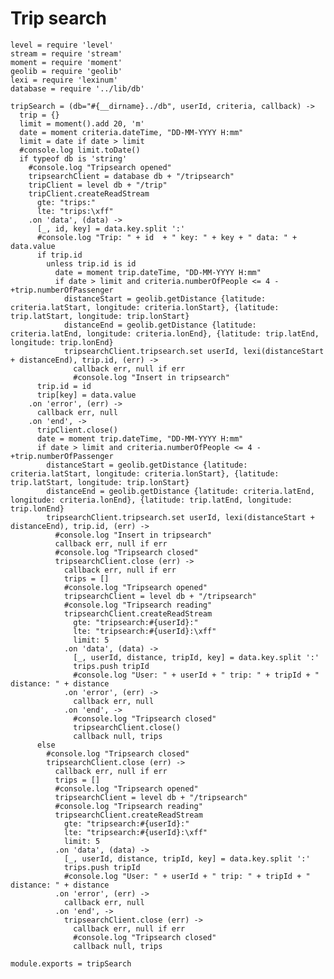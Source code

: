 # Trip search

    level = require 'level'
    stream = require 'stream'
    moment = require 'moment'
    geolib = require 'geolib'
    lexi = require 'lexinum'
    database = require '../lib/db'

    tripSearch = (db="#{__dirname}../db", userId, criteria, callback) ->
      trip = {}
      limit = moment().add 20, 'm'
      date = moment criteria.dateTime, "DD-MM-YYYY H:mm"
      limit = date if date > limit
      #console.log limit.toDate()
      if typeof db is 'string'
        #console.log "Tripsearch opened"
        tripsearchClient = database db + "/tripsearch"
        tripClient = level db + "/trip"
        tripClient.createReadStream
          gte: "trips:"
          lte: "trips:\xff"
        .on 'data', (data) ->
          [_, id, key] = data.key.split ':'
          #console.log "Trip: " + id  + " key: " + key + " data: " + data.value
          if trip.id
            unless trip.id is id
              date = moment trip.dateTime, "DD-MM-YYYY H:mm"
              if date > limit and criteria.numberOfPeople <= 4 - +trip.numberOfPassenger
                distanceStart = geolib.getDistance {latitude: criteria.latStart, longitude: criteria.lonStart}, {latitude: trip.latStart, longitude: trip.lonStart}
                distanceEnd = geolib.getDistance {latitude: criteria.latEnd, longitude: criteria.lonEnd}, {latitude: trip.latEnd, longitude: trip.lonEnd}
                tripsearchClient.tripsearch.set userId, lexi(distanceStart + distanceEnd), trip.id, (err) ->
                  callback err, null if err
                  #console.log "Insert in tripsearch"
          trip.id = id
          trip[key] = data.value
        .on 'error', (err) ->
          callback err, null
        .on 'end', ->
          tripClient.close()
          date = moment trip.dateTime, "DD-MM-YYYY H:mm"
          if date > limit and criteria.numberOfPeople <= 4 - +trip.numberOfPassenger
            distanceStart = geolib.getDistance {latitude: criteria.latStart, longitude: criteria.lonStart}, {latitude: trip.latStart, longitude: trip.lonStart}
            distanceEnd = geolib.getDistance {latitude: criteria.latEnd, longitude: criteria.lonEnd}, {latitude: trip.latEnd, longitude: trip.lonEnd}
            tripsearchClient.tripsearch.set userId, lexi(distanceStart + distanceEnd), trip.id, (err) ->
              #console.log "Insert in tripsearch"
              callback err, null if err
              #console.log "Tripsearch closed"
              tripsearchClient.close (err) ->
                callback err, null if err
                trips = []
                #console.log "Tripsearch opened"
                tripsearchClient = level db + "/tripsearch"
                #console.log "Tripsearch reading"
                tripsearchClient.createReadStream
                  gte: "tripsearch:#{userId}:"
                  lte: "tripsearch:#{userId}:\xff"
                  limit: 5
                .on 'data', (data) ->
                  [_, userId, distance, tripId, key] = data.key.split ':'
                  trips.push tripId
                  #console.log "User: " + userId + " trip: " + tripId + " distance: " + distance
                .on 'error', (err) ->
                  callback err, null
                .on 'end', ->
                  #console.log "Tripsearch closed"
                  tripsearchClient.close()
                  callback null, trips
          else
            #console.log "Tripsearch closed"
            tripsearchClient.close (err) ->
              callback err, null if err
              trips = []
              #console.log "Tripsearch opened"
              tripsearchClient = level db + "/tripsearch"
              #console.log "Tripsearch reading"
              tripsearchClient.createReadStream
                gte: "tripsearch:#{userId}:"
                lte: "tripsearch:#{userId}:\xff"
                limit: 5
              .on 'data', (data) ->
                [_, userId, distance, tripId, key] = data.key.split ':'
                trips.push tripId
                #console.log "User: " + userId + " trip: " + tripId + " distance: " + distance
              .on 'error', (err) ->
                callback err, null
              .on 'end', ->
                tripsearchClient.close (err) ->
                  callback err, null if err
                  #console.log "Tripsearch closed"
                  callback null, trips

    module.exports = tripSearch
